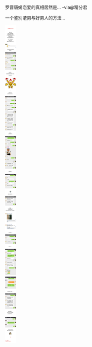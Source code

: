 
罗晋唐嫣恋爱的真相居然是... -via@精分君

一个鉴别渣男与好男人的方法...

![61a842fb23e647579a028d15a539651b.jpg](https://raw.githubusercontent.com/wxlzmt/cdn1/master/ext/qw/groups/30047/61a842fb23e647579a028d15a539651b.jpg)
